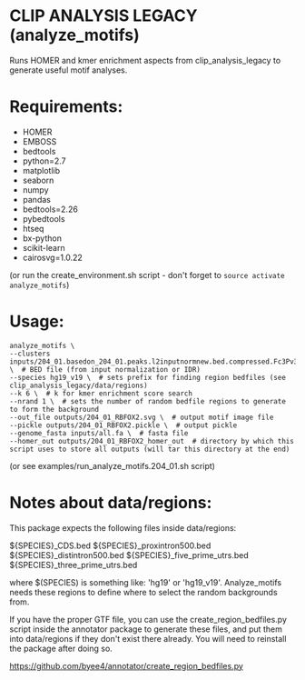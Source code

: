 # CLIP ANALYSIS LEGACY (analyze_motifs)

Runs HOMER and kmer enrichment aspects from clip_analysis_legacy to generate useful motif analyses.

# Requirements:
- HOMER
- EMBOSS
- bedtools
- python=2.7
- matplotlib
- seaborn
- numpy
- pandas
- bedtools=2.26
- pybedtools
- htseq
- bx-python
- scikit-learn
- cairosvg=1.0.22

(or run the create_environment.sh script - don't forget to ```source activate analyze_motifs```)

# Usage:
```
analyze_motifs \
--clusters inputs/204_01.basedon_204_01.peaks.l2inputnormnew.bed.compressed.Fc3Pv3.bed \  # BED file (from input normalization or IDR)
--species hg19_v19 \  # sets prefix for finding region bedfiles (see clip_analysis_legacy/data/regions)
--k 6 \  # k for kmer enrichment score search
--nrand 1 \  # sets the number of random bedfile regions to generate to form the background
--out_file outputs/204_01_RBFOX2.svg \  # output motif image file
--pickle outputs/204_01_RBFOX2.pickle \  # output pickle
--genome_fasta inputs/all.fa \  # fasta file
--homer_out outputs/204_01_RBFOX2_homer_out  # directory by which this script uses to store all outputs (will tar this directory at the end)
```

(or see examples/run_analyze_motifs.204_01.sh script)

# Notes about data/regions:

This package expects the following files inside data/regions:

${SPECIES}_CDS.bed
${SPECIES}_proxintron500.bed
${SPECIES}_distintron500.bed
${SPECIES}_five_prime_utrs.bed
${SPECIES}_three_prime_utrs.bed

where $(SPECIES) is something like: 'hg19' or 'hg19_v19'. Analyze_motifs needs these
 regions to define where to select the random backgrounds from.

If you have the proper GTF file, you can use the create_region_bedfiles.py
 script inside the annotator package to generate these files, and put
 them into data/regions if they don't exist there already. You will need to
 reinstall the package after doing so.

https://github.com/byee4/annotator/create_region_bedfiles.py